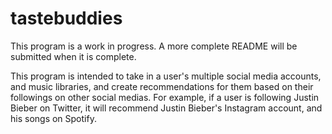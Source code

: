 # tastebuddies

This program is a work in progress.  A more complete README will be submitted when it is complete.  

This program is intended to take in a user's multiple social media accounts, and music libraries, and create recommendations for them based on their followings
on other social medias.  For example, if a user is following Justin Bieber on Twitter, it will recommend Justin Bieber's Instagram account, and his songs
on Spotify.  
